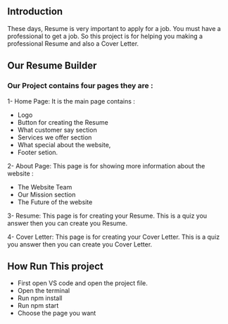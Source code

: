 ## Introduction
 These days, Resume is very important to apply for a job. You must have a professional to get a job. So this project is for helping you making  a professional Resume and also a Cover Letter.
## Our Resume Builder
### Our Project contains four pages they are :
 1- Home Page: It is the main page contains :
 * Logo
 * Button for creating the Resume
 * What customer say section
 * Services we offer section
 * What special about the website,
 * Footer setion.

 2- About Page: This page is for showing more information about the website :
 * The Website Team
 * Our Mission section 
 * The Future of the website

 3- Resume: This page is for creating your Resume. This is a quiz you answer then you can create you Resume.

 4- Cover Letter: This page is for creating your Cover Letter. This is a quiz you answer then you can create you Cover Letter.

 ## How Run This project
 * First open VS code and open the project file.
 * Open the terminal
 * Run npm install 
 * Run npm start 
 * Choose the page you want 
